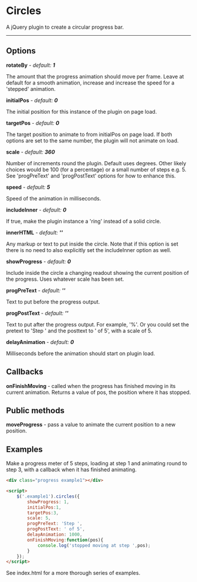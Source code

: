 Circles
=======

A jQuery plugin to create a circular progress bar.

---

## Options

**rotateBy** - _default:_ **_1_**

The amount that the progress animation should move per frame. Leave at default for a smooth animation, increase and increase the speed for a 'stepped' animation.

**initialPos** - _default:_ **_0_**

The initial position for this instance of the plugin on page load.

**targetPos** - _default:_ **_0_**

The target position to animate to from initialPos on page load. If both options are set to the same number, the plugin will not animate on load.

**scale** - _default:_ **_360_**

Number of increments round the plugin. Default uses degrees. Other likely choices would be 100 (for a percentage) or a small number of steps e.g. 5. See 'progPreText' and 'progPostText' options for how to enhance this.

**speed** - _default:_ **_5_**

Speed of the animation in milliseconds.

**includeInner** - _default:_ **_0_**

If true, make the plugin instance a 'ring' instead of a solid circle.

**innerHTML** - _default:_ **_''_**

Any markup or text to put inside the circle. Note that if this option is set there is no need to also explicitly set the includeInner option as well.

**showProgress** - _default:_ **_0_**

Include inside the circle a changing readout showing the current position of the progress. Uses whatever scale has been set.

**progPreText** - _default:_ **_''_**

Text to put before the progress output.

**progPostText** - _default:_ **_''_**

Text to put after the progress output. For example, '%'. Or you could set the pretext to 'Step ' and the posttext to ' of 5', with a scale of 5.

**delayAnimation** - _default:_ **_0_**

Milliseconds before the animation should start on plugin load.

## Callbacks

**onFinishMoving** - called when the progress has finished moving in its current animation. Returns a value of pos, the position where it has stopped.

## Public methods

**moveProgress** - pass a value to animate the current position to a new position.

## Examples

Make a progress meter of 5 steps, loading at step 1 and animating round to step 3, with a callback when it has finished animating.

```html
<div class="progress example1"></div>

<script>
    $('.example1').circles({
        showProgress: 1,
        initialPos:1,
        targetPos:3,
        scale: 5,
        progPreText: 'Step ',
        progPostText: ' of 5',
        delayAnimation: 1000,
        onFinishMoving:function(pos){
            console.log('stopped moving at step ',pos);
        }
    });
</script>
```

See index.html for a more thorough series of examples.




